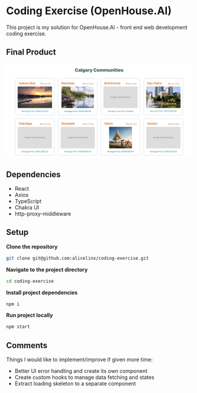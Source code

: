 # Coding Exercise (OpenHouse.AI)

This project is my solution for OpenHouse.AI - front end web development coding exercise.

## Final Product

!["Screenshot of main page"](https://github.com/alicelinx/coding-exercise/blob/main/docs/main.png)

## Dependencies

- React
- Axios
- TypeScript
- Chakra UI
- http-proxy-middleware

## Setup

**Clone the repository**
```sh
git clone git@github.com:alicelinx/coding-exercise.git
```

**Navigate to the project directory**
```sh
cd coding-exercise
```

**Install project dependencies**
```sh
npm i
```

**Run project locally**
```sh
npm start
```

## Comments

Things I would like to implement/improve if given more time:
- Better UI error handling and create its own component
- Create custom hooks to manage data fetching and states
- Extract loading skeleton to a separate component